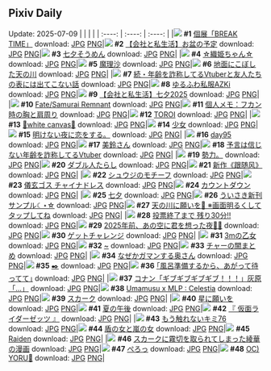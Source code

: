 ## Pixiv Daily
Update: 2025-07-09
|      |      |      |
| :----: | :----: | :----: |
|![](https://pixiv.microyu.workers.dev/c/240x480/img-master/img/2025/07/08/00/00/06/132437464_p0_master1200.jpg) **#1** [個展「BREAK TIME」](https://www.pixiv.net/artworks/132437464) download: [JPG](https://pixiv.microyu.workers.dev/img-original/img/2025/07/08/00/00/06/132437464_p0.jpg) [PNG](https://pixiv.microyu.workers.dev/img-original/img/2025/07/08/00/00/06/132437464_p0.png)|![](https://pixiv.microyu.workers.dev/c/240x480/img-master/img/2025/07/08/12/00/14/132451803_p0_master1200.jpg) **#2** [【会社と私生活】お盆の予定](https://www.pixiv.net/artworks/132451803) download: [JPG](https://pixiv.microyu.workers.dev/img-original/img/2025/07/08/12/00/14/132451803_p0.jpg) [PNG](https://pixiv.microyu.workers.dev/img-original/img/2025/07/08/12/00/14/132451803_p0.png)|![](https://pixiv.microyu.workers.dev/c/240x480/img-master/img/2025/07/07/20/30/04/132426933_p0_master1200.jpg) **#3** [七夕そうめん](https://www.pixiv.net/artworks/132426933) download: [JPG](https://pixiv.microyu.workers.dev/img-original/img/2025/07/07/20/30/04/132426933_p0.jpg) [PNG](https://pixiv.microyu.workers.dev/img-original/img/2025/07/07/20/30/04/132426933_p0.png)|
|![](https://pixiv.microyu.workers.dev/c/240x480/img-master/img/2025/07/07/17/57/33/132420919_p0_master1200.jpg) **#4** [☆織姫ちゃん☆](https://www.pixiv.net/artworks/132420919) download: [JPG](https://pixiv.microyu.workers.dev/img-original/img/2025/07/07/17/57/33/132420919_p0.jpg) [PNG](https://pixiv.microyu.workers.dev/img-original/img/2025/07/07/17/57/33/132420919_p0.png)|![](https://pixiv.microyu.workers.dev/c/240x480/img-master/img/2025/07/07/02/21/59/132403274_p0_master1200.jpg) **#5** [魔理沙](https://www.pixiv.net/artworks/132403274) download: [JPG](https://pixiv.microyu.workers.dev/img-original/img/2025/07/07/02/21/59/132403274_p0.jpg) [PNG](https://pixiv.microyu.workers.dev/img-original/img/2025/07/07/02/21/59/132403274_p0.png)|![](https://pixiv.microyu.workers.dev/c/240x480/img-master/img/2025/07/07/11/38/22/132397946_p0_master1200.jpg) **#6** [地面にこぼした天の川](https://www.pixiv.net/artworks/132397946) download: [JPG](https://pixiv.microyu.workers.dev/img-original/img/2025/07/07/11/38/22/132397946_p0.jpg) [PNG](https://pixiv.microyu.workers.dev/img-original/img/2025/07/07/11/38/22/132397946_p0.png)|
|![](https://pixiv.microyu.workers.dev/c/240x480/img-master/img/2025/07/07/21/20/05/132429341_p0_master1200.jpg) **#7** [続・年齢を詐称してるVtuberと友人たちの表には出てこない話](https://www.pixiv.net/artworks/132429341) download: [JPG](https://pixiv.microyu.workers.dev/img-original/img/2025/07/07/21/20/05/132429341_p0.jpg) [PNG](https://pixiv.microyu.workers.dev/img-original/img/2025/07/07/21/20/05/132429341_p0.png)|![](https://pixiv.microyu.workers.dev/c/240x480/img-master/img/2025/07/07/00/00/27/132397538_p0_master1200.jpg) **#8** [ゆるふわ私服AZKi](https://www.pixiv.net/artworks/132397538) download: [JPG](https://pixiv.microyu.workers.dev/img-original/img/2025/07/07/00/00/27/132397538_p0.jpg) [PNG](https://pixiv.microyu.workers.dev/img-original/img/2025/07/07/00/00/27/132397538_p0.png)|![](https://pixiv.microyu.workers.dev/c/240x480/img-master/img/2025/07/07/17/43/30/132420548_p0_master1200.jpg) **#9** [【会社と私生活】七夕2025](https://www.pixiv.net/artworks/132420548) download: [JPG](https://pixiv.microyu.workers.dev/img-original/img/2025/07/07/17/43/30/132420548_p0.jpg) [PNG](https://pixiv.microyu.workers.dev/img-original/img/2025/07/07/17/43/30/132420548_p0.png)|
|![](https://pixiv.microyu.workers.dev/c/240x480/img-master/img/2025/07/08/00/00/10/132437501_p0_master1200.jpg) **#10** [Fate/Samurai Remnant](https://www.pixiv.net/artworks/132437501) download: [JPG](https://pixiv.microyu.workers.dev/img-original/img/2025/07/08/00/00/10/132437501_p0.jpg) [PNG](https://pixiv.microyu.workers.dev/img-original/img/2025/07/08/00/00/10/132437501_p0.png)|![](https://pixiv.microyu.workers.dev/c/240x480/img-master/img/2025/07/08/06/00/07/132445758_p0_master1200.jpg) **#11** [個人メモ：フカン時の胸と肩周り](https://www.pixiv.net/artworks/132445758) download: [JPG](https://pixiv.microyu.workers.dev/img-original/img/2025/07/08/06/00/07/132445758_p0.jpg) [PNG](https://pixiv.microyu.workers.dev/img-original/img/2025/07/08/06/00/07/132445758_p0.png)|![](https://pixiv.microyu.workers.dev/c/240x480/img-master/img/2025/07/08/12/22/53/132452367_p0_master1200.jpg) **#12** [TOROI](https://www.pixiv.net/artworks/132452367) download: [JPG](https://pixiv.microyu.workers.dev/img-original/img/2025/07/08/12/22/53/132452367_p0.jpg) [PNG](https://pixiv.microyu.workers.dev/img-original/img/2025/07/08/12/22/53/132452367_p0.png)|
|![](https://pixiv.microyu.workers.dev/c/240x480/img-master/img/2025/07/08/12/41/01/132452718_p0_master1200.jpg) **#13** [🤍white canvas🤍](https://www.pixiv.net/artworks/132452718) download: [JPG](https://pixiv.microyu.workers.dev/img-original/img/2025/07/08/12/41/01/132452718_p0.jpg) [PNG](https://pixiv.microyu.workers.dev/img-original/img/2025/07/08/12/41/01/132452718_p0.png)|![](https://pixiv.microyu.workers.dev/c/240x480/img-master/img/2025/07/07/17/57/32/132420917_p0_master1200.jpg) **#14** [少女](https://www.pixiv.net/artworks/132420917) download: [JPG](https://pixiv.microyu.workers.dev/img-original/img/2025/07/07/17/57/32/132420917_p0.jpg) [PNG](https://pixiv.microyu.workers.dev/img-original/img/2025/07/07/17/57/32/132420917_p0.png)|![](https://pixiv.microyu.workers.dev/c/240x480/img-master/img/2025/07/08/18/53/59/132461421_p0_master1200.jpg) **#15** [明けない夜に恋をする。](https://www.pixiv.net/artworks/132461421) download: [JPG](https://pixiv.microyu.workers.dev/img-original/img/2025/07/08/18/53/59/132461421_p0.jpg) [PNG](https://pixiv.microyu.workers.dev/img-original/img/2025/07/08/18/53/59/132461421_p0.png)|
|![](https://pixiv.microyu.workers.dev/c/240x480/img-master/img/2025/07/07/03/26/06/132404465_p0_master1200.jpg) **#16** [day95](https://www.pixiv.net/artworks/132404465) download: [JPG](https://pixiv.microyu.workers.dev/img-original/img/2025/07/07/03/26/06/132404465_p0.jpg) [PNG](https://pixiv.microyu.workers.dev/img-original/img/2025/07/07/03/26/06/132404465_p0.png)|![](https://pixiv.microyu.workers.dev/c/240x480/img-master/img/2025/07/07/00/12/26/132398639_p0_master1200.jpg) **#17** [美鈴さん](https://www.pixiv.net/artworks/132398639) download: [JPG](https://pixiv.microyu.workers.dev/img-original/img/2025/07/07/00/12/26/132398639_p0.jpg) [PNG](https://pixiv.microyu.workers.dev/img-original/img/2025/07/07/00/12/26/132398639_p0.png)|![](https://pixiv.microyu.workers.dev/c/240x480/img-master/img/2025/07/08/21/10/10/132466893_p0_master1200.jpg) **#18** [予言は信じない年齢を詐称してるVtuber](https://www.pixiv.net/artworks/132466893) download: [JPG](https://pixiv.microyu.workers.dev/img-original/img/2025/07/08/21/10/10/132466893_p0.jpg) [PNG](https://pixiv.microyu.workers.dev/img-original/img/2025/07/08/21/10/10/132466893_p0.png)|
|![](https://pixiv.microyu.workers.dev/c/240x480/img-master/img/2025/07/08/19/06/32/132461842_p0_master1200.jpg) **#19** [勢力。](https://www.pixiv.net/artworks/132461842) download: [JPG](https://pixiv.microyu.workers.dev/img-original/img/2025/07/08/19/06/32/132461842_p0.jpg) [PNG](https://pixiv.microyu.workers.dev/img-original/img/2025/07/08/19/06/32/132461842_p0.png)|![](https://pixiv.microyu.workers.dev/c/240x480/img-master/img/2025/07/07/16/00/02/132418034_p0_master1200.jpg) **#20** [ダブル人たらし](https://www.pixiv.net/artworks/132418034) download: [JPG](https://pixiv.microyu.workers.dev/img-original/img/2025/07/07/16/00/02/132418034_p0.jpg) [PNG](https://pixiv.microyu.workers.dev/img-original/img/2025/07/07/16/00/02/132418034_p0.png)|![](https://pixiv.microyu.workers.dev/c/240x480/img-master/img/2025/07/07/02/03/02/132402855_p0_master1200.jpg) **#21** [新作《跟随风》](https://www.pixiv.net/artworks/132402855) download: [JPG](https://pixiv.microyu.workers.dev/img-original/img/2025/07/07/02/03/02/132402855_p0.jpg) [PNG](https://pixiv.microyu.workers.dev/img-original/img/2025/07/07/02/03/02/132402855_p0.png)|
|![](https://pixiv.microyu.workers.dev/c/240x480/img-master/img/2025/07/07/17/04/12/132419534_p0_master1200.jpg) **#22** [シュウジのモチーフ](https://www.pixiv.net/artworks/132419534) download: [JPG](https://pixiv.microyu.workers.dev/img-original/img/2025/07/07/17/04/12/132419534_p0.jpg) [PNG](https://pixiv.microyu.workers.dev/img-original/img/2025/07/07/17/04/12/132419534_p0.png)|![](https://pixiv.microyu.workers.dev/c/240x480/img-master/img/2025/07/08/00/00/07/132437481_p0_master1200.jpg) **#23** [儀玄ゴス チャイナドレス](https://www.pixiv.net/artworks/132437481) download: [JPG](https://pixiv.microyu.workers.dev/img-original/img/2025/07/08/00/00/07/132437481_p0.jpg) [PNG](https://pixiv.microyu.workers.dev/img-original/img/2025/07/08/00/00/07/132437481_p0.png)|![](https://pixiv.microyu.workers.dev/c/240x480/img-master/img/2025/07/07/18/06/16/132421442_p0_master1200.jpg) **#24** [カウントダウン](https://www.pixiv.net/artworks/132421442) download: [JPG](https://pixiv.microyu.workers.dev/img-original/img/2025/07/07/18/06/16/132421442_p0.jpg) [PNG](https://pixiv.microyu.workers.dev/img-original/img/2025/07/07/18/06/16/132421442_p0.png)|
|![](https://pixiv.microyu.workers.dev/c/240x480/img-master/img/2025/07/07/22/49/24/132433841_p0_master1200.jpg) **#25** [七夕](https://www.pixiv.net/artworks/132433841) download: [JPG](https://pixiv.microyu.workers.dev/img-original/img/2025/07/07/22/49/24/132433841_p0.jpg) [PNG](https://pixiv.microyu.workers.dev/img-original/img/2025/07/07/22/49/24/132433841_p0.png)|![](https://pixiv.microyu.workers.dev/c/240x480/img-master/img/2025/07/07/11/16/24/132412199_p0_master1200.jpg) **#26** [ういさき新刊サンプル☾⋆☆](https://www.pixiv.net/artworks/132412199) download: [JPG](https://pixiv.microyu.workers.dev/img-original/img/2025/07/07/11/16/24/132412199_p0.jpg) [PNG](https://pixiv.microyu.workers.dev/img-original/img/2025/07/07/11/16/24/132412199_p0.png)|![](https://pixiv.microyu.workers.dev/c/240x480/img-master/img/2025/07/07/20/57/04/132412834_p0_master1200.jpg) **#27** [天の川に願いを🎋 ※画面明るくしてタップしてね](https://www.pixiv.net/artworks/132412834) download: [JPG](https://pixiv.microyu.workers.dev/img-original/img/2025/07/07/20/57/04/132412834_p0.jpg) [PNG](https://pixiv.microyu.workers.dev/img-original/img/2025/07/07/20/57/04/132412834_p0.png)|
|![](https://pixiv.microyu.workers.dev/c/240x480/img-master/img/2025/07/07/10/31/45/132411379_p0_master1200.jpg) **#28** [投票終了まで 残り30分‼](https://www.pixiv.net/artworks/132411379) download: [JPG](https://pixiv.microyu.workers.dev/img-original/img/2025/07/07/10/31/45/132411379_p0.jpg) [PNG](https://pixiv.microyu.workers.dev/img-original/img/2025/07/07/10/31/45/132411379_p0.png)|![](https://pixiv.microyu.workers.dev/c/240x480/img-master/img/2025/07/07/20/55/00/132428019_p0_master1200.jpg) **#29** [2025年前、あの空に君を想った夜🎋✨](https://www.pixiv.net/artworks/132428019) download: [JPG](https://pixiv.microyu.workers.dev/img-original/img/2025/07/07/20/55/00/132428019_p0.jpg) [PNG](https://pixiv.microyu.workers.dev/img-original/img/2025/07/07/20/55/00/132428019_p0.png)|![](https://pixiv.microyu.workers.dev/c/240x480/img-master/img/2025/07/07/23/25/00/132435629_p0_master1200.jpg) **#30** [ゲットチャレンジ](https://www.pixiv.net/artworks/132435629) download: [JPG](https://pixiv.microyu.workers.dev/img-original/img/2025/07/07/23/25/00/132435629_p0.jpg) [PNG](https://pixiv.microyu.workers.dev/img-original/img/2025/07/07/23/25/00/132435629_p0.png)|
|![](https://pixiv.microyu.workers.dev/c/240x480/img-master/img/2025/07/08/13/52/08/132454175_p0_master1200.jpg) **#31** [3mの乙女](https://www.pixiv.net/artworks/132454175) download: [JPG](https://pixiv.microyu.workers.dev/img-original/img/2025/07/08/13/52/08/132454175_p0.jpg) [PNG](https://pixiv.microyu.workers.dev/img-original/img/2025/07/08/13/52/08/132454175_p0.png)|![](https://pixiv.microyu.workers.dev/c/240x480/img-master/img/2025/07/08/00/37/49/132439582_p0_master1200.jpg) **#32** [~](https://www.pixiv.net/artworks/132439582) download: [JPG](https://pixiv.microyu.workers.dev/img-original/img/2025/07/08/00/37/49/132439582_p0.jpg) [PNG](https://pixiv.microyu.workers.dev/img-original/img/2025/07/08/00/37/49/132439582_p0.png)|![](https://pixiv.microyu.workers.dev/c/240x480/img-master/img/2025/07/08/13/46/03/132454061_p0_master1200.jpg) **#33** [チャーの闇まとめ](https://www.pixiv.net/artworks/132454061) download: [JPG](https://pixiv.microyu.workers.dev/img-original/img/2025/07/08/13/46/03/132454061_p0.jpg) [PNG](https://pixiv.microyu.workers.dev/img-original/img/2025/07/08/13/46/03/132454061_p0.png)|
|![](https://pixiv.microyu.workers.dev/c/240x480/img-master/img/2025/07/07/00/00/22/132397504_p0_master1200.jpg) **#34** [なぜかガマンする奥さん](https://www.pixiv.net/artworks/132397504) download: [JPG](https://pixiv.microyu.workers.dev/img-original/img/2025/07/07/00/00/22/132397504_p0.jpg) [PNG](https://pixiv.microyu.workers.dev/img-original/img/2025/07/07/00/00/22/132397504_p0.png)|![](https://pixiv.microyu.workers.dev/c/240x480/img-master/img/2025/07/07/20/46/35/132427673_p0_master1200.jpg) **#35** [✒️](https://www.pixiv.net/artworks/132427673) download: [JPG](https://pixiv.microyu.workers.dev/img-original/img/2025/07/07/20/46/35/132427673_p0.jpg) [PNG](https://pixiv.microyu.workers.dev/img-original/img/2025/07/07/20/46/35/132427673_p0.png)|![](https://pixiv.microyu.workers.dev/c/240x480/img-master/img/2025/07/07/17/14/52/132419805_p0_master1200.jpg) **#36** [｢風呂準備するから、あがって待ってて｣](https://www.pixiv.net/artworks/132419805) download: [JPG](https://pixiv.microyu.workers.dev/img-original/img/2025/07/07/17/14/52/132419805_p0.jpg) [PNG](https://pixiv.microyu.workers.dev/img-original/img/2025/07/07/17/14/52/132419805_p0.png)|
|![](https://pixiv.microyu.workers.dev/c/240x480/img-master/img/2025/07/07/18/35/03/132422340_p0_master1200.jpg) **#37** [コナン「ギブギブギブギブ！！！」灰原「…」](https://www.pixiv.net/artworks/132422340) download: [JPG](https://pixiv.microyu.workers.dev/img-original/img/2025/07/07/18/35/03/132422340_p0.jpg) [PNG](https://pixiv.microyu.workers.dev/img-original/img/2025/07/07/18/35/03/132422340_p0.png)|![](https://pixiv.microyu.workers.dev/c/240x480/img-master/img/2025/07/07/21/54/10/132430989_p0_master1200.jpg) **#38** [Umamusu x MLP : Celestia](https://www.pixiv.net/artworks/132430989) download: [JPG](https://pixiv.microyu.workers.dev/img-original/img/2025/07/07/21/54/10/132430989_p0.jpg) [PNG](https://pixiv.microyu.workers.dev/img-original/img/2025/07/07/21/54/10/132430989_p0.png)|![](https://pixiv.microyu.workers.dev/c/240x480/img-master/img/2025/07/07/13/36/38/132415265_p0_master1200.jpg) **#39** [スカーク](https://www.pixiv.net/artworks/132415265) download: [JPG](https://pixiv.microyu.workers.dev/img-original/img/2025/07/07/13/36/38/132415265_p0.jpg) [PNG](https://pixiv.microyu.workers.dev/img-original/img/2025/07/07/13/36/38/132415265_p0.png)|
|![](https://pixiv.microyu.workers.dev/c/240x480/img-master/img/2025/07/07/12/23/20/132413764_p0_master1200.jpg) **#40** [星に願いを](https://www.pixiv.net/artworks/132413764) download: [JPG](https://pixiv.microyu.workers.dev/img-original/img/2025/07/07/12/23/20/132413764_p0.jpg) [PNG](https://pixiv.microyu.workers.dev/img-original/img/2025/07/07/12/23/20/132413764_p0.png)|![](https://pixiv.microyu.workers.dev/c/240x480/img-master/img/2025/07/07/00/00/22/132397507_p0_master1200.jpg) **#41** [夏の午後](https://www.pixiv.net/artworks/132397507) download: [JPG](https://pixiv.microyu.workers.dev/img-original/img/2025/07/07/00/00/22/132397507_p0.jpg) [PNG](https://pixiv.microyu.workers.dev/img-original/img/2025/07/07/00/00/22/132397507_p0.png)|![](https://pixiv.microyu.workers.dev/c/240x480/img-master/img/2025/07/07/00/23/26/132399188_p0_master1200.jpg) **#42** [『 仮面ライダーゼッツ 』](https://www.pixiv.net/artworks/132399188) download: [JPG](https://pixiv.microyu.workers.dev/img-original/img/2025/07/07/00/23/26/132399188_p0.jpg) [PNG](https://pixiv.microyu.workers.dev/img-original/img/2025/07/07/00/23/26/132399188_p0.png)|
|![](https://pixiv.microyu.workers.dev/c/240x480/img-master/img/2025/07/08/18/09/06/132460131_p0_master1200.jpg) **#43** [もう触れないキミ76](https://www.pixiv.net/artworks/132460131) download: [JPG](https://pixiv.microyu.workers.dev/img-original/img/2025/07/08/18/09/06/132460131_p0.jpg) [PNG](https://pixiv.microyu.workers.dev/img-original/img/2025/07/08/18/09/06/132460131_p0.png)|![](https://pixiv.microyu.workers.dev/c/240x480/img-master/img/2025/07/07/00/42/11/132400092_p0_master1200.jpg) **#44** [盾の女と嵐の女](https://www.pixiv.net/artworks/132400092) download: [JPG](https://pixiv.microyu.workers.dev/img-original/img/2025/07/07/00/42/11/132400092_p0.jpg) [PNG](https://pixiv.microyu.workers.dev/img-original/img/2025/07/07/00/42/11/132400092_p0.png)|![](https://pixiv.microyu.workers.dev/c/240x480/img-master/img/2025/07/07/14/22/06/132416094_p0_master1200.jpg) **#45** [Raiden](https://www.pixiv.net/artworks/132416094) download: [JPG](https://pixiv.microyu.workers.dev/img-original/img/2025/07/07/14/22/06/132416094_p0.jpg) [PNG](https://pixiv.microyu.workers.dev/img-original/img/2025/07/07/14/22/06/132416094_p0.png)|
|![](https://pixiv.microyu.workers.dev/c/240x480/img-master/img/2025/07/08/12/08/35/132430986_p0_master1200.jpg) **#46** [スカークに霧切を取られてしまった綾華の漫画](https://www.pixiv.net/artworks/132430986) download: [JPG](https://pixiv.microyu.workers.dev/img-original/img/2025/07/08/12/08/35/132430986_p0.jpg) [PNG](https://pixiv.microyu.workers.dev/img-original/img/2025/07/08/12/08/35/132430986_p0.png)|![](https://pixiv.microyu.workers.dev/c/240x480/img-master/img/2025/07/08/07/10/38/132446951_p0_master1200.jpg) **#47** [ぺろっ](https://www.pixiv.net/artworks/132446951) download: [JPG](https://pixiv.microyu.workers.dev/img-original/img/2025/07/08/07/10/38/132446951_p0.jpg) [PNG](https://pixiv.microyu.workers.dev/img-original/img/2025/07/08/07/10/38/132446951_p0.png)|![](https://pixiv.microyu.workers.dev/c/240x480/img-master/img/2025/07/07/00/28/28/132399400_p0_master1200.jpg) **#48** [OC) YORU👜](https://www.pixiv.net/artworks/132399400) download: [JPG](https://pixiv.microyu.workers.dev/img-original/img/2025/07/07/00/28/28/132399400_p0.jpg) [PNG](https://pixiv.microyu.workers.dev/img-original/img/2025/07/07/00/28/28/132399400_p0.png)|
